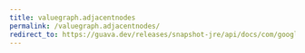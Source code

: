 ```yaml
---
title: valuegraph.adjacentnodes
permalink: /valuegraph.adjacentnodes/
redirect_to: https://guava.dev/releases/snapshot-jre/api/docs/com/google/common/graph/ValueGraph.html#adjacentNodes-N-
---
```

